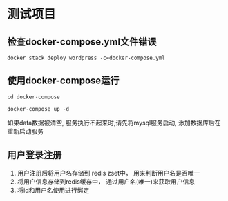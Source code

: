 # 测试项目

## 检查docker-compose.yml文件错误
```shell
docker stack deploy wordpress -c=docker-compose.yml
```

## 使用docker-compose运行
```shell
cd docker-compose

docker-compose up -d
```
如果data数据被清空, 服务执行不起来时,请先将mysql服务启动, 添加数据库后在重新启动服务

## 用户登录注册
1. 用户注册后将用户名存储到 redis zset中， 用来判断用户名是否唯一
2. 将用户信息存储到redis缓存中， 通过用户名(唯一)来获取用户信息
3. 将id和用户名使用进行绑定


